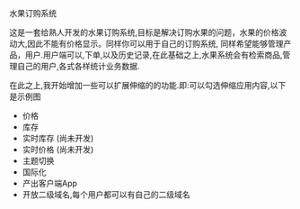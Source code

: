 水果订购系统

这是一套给熟人开发的水果订购系统,目标是解决订购水果的问题，水果的价格波动大,因此不能有价格显示。同样你可以用于自己的订购系统,
同样希望能够管理产品，用户.用户端可以,下单,以及历史记录,在此基础之上,水果系统会有检索商品,管理自己的用户,各式各样统计业务数据.

在此之上,我开始增加一些可以扩展伸缩的的功能.即:可以勾选伸缩应用内容,以下是示例图

* 价格
* 库存
* 实时库存  (尚未开发)
* 实时价格 (尚未开发)
* 主题切换
* 国际化
* 产出客户端App
* 开放二级域名,每个用户都可以有自己的二级域名



